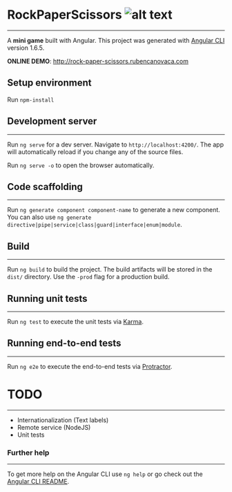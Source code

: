 # RockPaperScissors ![alt text](http://rock-paper-scissors.rubencanovaca.com/assets/favicon/favicon-32x32.png "RPS")
------
A **mini game** built with Angular.
This project was generated with [Angular CLI](https://github.com/angular/angular-cli) version 1.6.5.

**ONLINE DEMO**: <http://rock-paper-scissors.rubencanovaca.com>

## Setup environment
Run `npm-install`

## Development server
------
Run `ng serve` for a dev server. Navigate to `http://localhost:4200/`. The app will automatically reload if you change any of the source files.

Run `ng serve -o` to open the browser automatically.

## Code scaffolding
------
Run `ng generate component component-name` to generate a new component. You can also use `ng generate directive|pipe|service|class|guard|interface|enum|module`.

## Build
------
Run `ng build` to build the project. The build artifacts will be stored in the `dist/` directory. Use the `-prod` flag for a production build.

## Running unit tests
------
Run `ng test` to execute the unit tests via [Karma](https://karma-runner.github.io).

## Running end-to-end tests
------
Run `ng e2e` to execute the end-to-end tests via [Protractor](http://www.protractortest.org/).

# TODO
------
-   Internationalization (Text labels)
-   Remote service (NodeJS)
-   Unit tests

### Further help
------
To get more help on the Angular CLI use `ng help` or go check out the [Angular CLI README](https://github.com/angular/angular-cli/blob/master/README.md).
